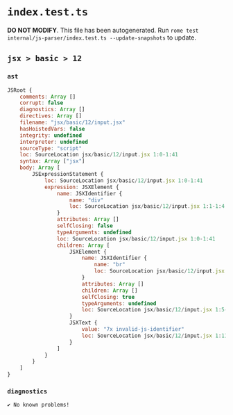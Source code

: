 # `index.test.ts`

**DO NOT MODIFY**. This file has been autogenerated. Run `rome test internal/js-parser/index.test.ts --update-snapshots` to update.

## `jsx > basic > 12`

### `ast`

```javascript
JSRoot {
	comments: Array []
	corrupt: false
	diagnostics: Array []
	directives: Array []
	filename: "jsx/basic/12/input.jsx"
	hasHoistedVars: false
	integrity: undefined
	interpreter: undefined
	sourceType: "script"
	loc: SourceLocation jsx/basic/12/input.jsx 1:0-1:41
	syntax: Array ["jsx"]
	body: Array [
		JSExpressionStatement {
			loc: SourceLocation jsx/basic/12/input.jsx 1:0-1:41
			expression: JSXElement {
				name: JSXIdentifier {
					name: "div"
					loc: SourceLocation jsx/basic/12/input.jsx 1:1-1:4
				}
				attributes: Array []
				selfClosing: false
				typeArguments: undefined
				loc: SourceLocation jsx/basic/12/input.jsx 1:0-1:41
				children: Array [
					JSXElement {
						name: JSXIdentifier {
							name: "br"
							loc: SourceLocation jsx/basic/12/input.jsx 1:6-1:8
						}
						attributes: Array []
						children: Array []
						selfClosing: true
						typeArguments: undefined
						loc: SourceLocation jsx/basic/12/input.jsx 1:5-1:11
					}
					JSXText {
						value: "7x invalid-js-identifier"
						loc: SourceLocation jsx/basic/12/input.jsx 1:11-1:35
					}
				]
			}
		}
	]
}
```

### `diagnostics`

```
✔ No known problems!

```
